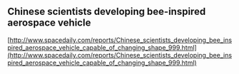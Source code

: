 ## Chinese scientists developing bee-inspired aerospace vehicle
  
  [http://www.spacedaily.com/reports/Chinese_scientists_developing_bee_inspired_aerospace_vehicle_capable_of_changing_shape_999.html](http://www.spacedaily.com/reports/Chinese_scientists_developing_bee_inspired_aerospace_vehicle_capable_of_changing_shape_999.html)